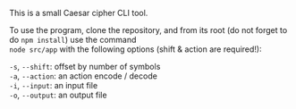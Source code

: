 This is a small Caesar cipher CLI tool.

To use the program, clone the repository, and from its root (do not forget to do ``npm install``)  use the command  
``node src/app`` with the following options (shift & action are required!):

``-s``, ``--shift``: offset by number of symbols  
``-a``, ``--action``: an action encode / decode  
``-i``, ``--input``: an input file  
``-o``, ``--output``: an output file  